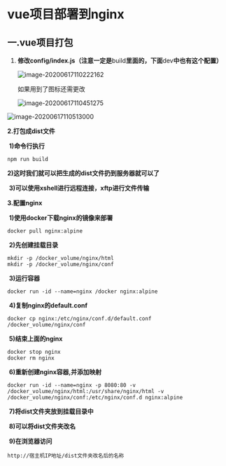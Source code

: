 # vue项目部署到nginx

## 一.vue项目打包

1.  **修改config/index.js（注意一定是**build**里面的，下面**dev**中也有这个配置）**

    ![image-20200617110222162](C:\Users\熙\AppData\Roaming\Typora\typora-user-images\image-20200617110222162.png)

    如果用到了图标还需更改

    ![image-20200617110451275](C:\Users\熙\AppData\Roaming\Typora\typora-user-images\image-20200617110451275.png)

![image-20200617110513000](C:\Users\熙\AppData\Roaming\Typora\typora-user-images\image-20200617110513000.png)

**2.打包成dist文件**

​		**1)命令行执行**

```shell
npm run build
```

​		**2)这时我们就可以把生成的dist文件扔到服务器就可以了**

​		**3)可以使用xshell进行远程连接，xftp进行文件传输**

**3.配置nginx**

​		**1)使用docker下载nginx的镜像来部署**

```shell
docker pull nginx:alpine
```

​		**2)先创建挂载目录**

```shell
mkdir -p /docker_volume/nginx/html
mkdir -p /docker_volume/nginx/conf
```

​		**3)运行容器**

```shell
docker run -id --name=nginx /docker nginx:alpine
```

​		**4)复制nginx的default.conf**

```shell
docker cp nginx:/etc/nginx/conf.d/default.conf /docker_volume/nginx/conf
```

​		**5)结束上面的nginx**

```shell
docker stop nginx
docker rm nginx
```

​		**6)重新创建nginx容器,并添加映射**

```shell
docker run -id --name=nginx -p 8080:80 -v /docker_volume/nginx/html:/usr/share/nginx/html -v /docker_volume/nginx/conf:/etc/nginx/conf.d nginx:alpine
```

​		**7)将dist文件夹放到挂载目录中**

​		**8)可以将dist文件夹改名**

​		**9)在浏览器访问**

```
http://宿主机IP地址/dist文件夹改名后的名称
```

